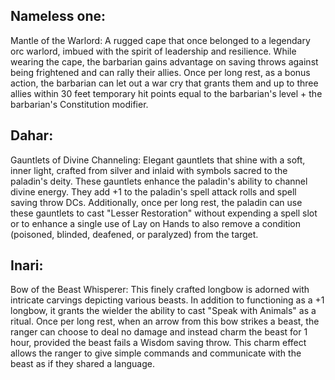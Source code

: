 ## Nameless one:
Mantle of the Warlord: A rugged cape that once belonged to a legendary orc warlord, imbued with the spirit of leadership and resilience. While wearing the cape, the barbarian gains advantage on saving throws against being frightened and can rally their allies. Once per long rest, as a bonus action, the barbarian can let out a war cry that grants them and up to three allies within 30 feet temporary hit points equal to the barbarian's level + the barbarian's Constitution modifier.

## Dahar:
Gauntlets of Divine Channeling: Elegant gauntlets that shine with a soft, inner light, crafted from silver and inlaid with symbols sacred to the paladin's deity. These gauntlets enhance the paladin's ability to channel divine energy. They add +1 to the paladin's spell attack rolls and spell saving throw DCs. Additionally, once per long rest, the paladin can use these gauntlets to cast "Lesser Restoration" without expending a spell slot or to enhance a single use of Lay on Hands to also remove a condition (poisoned, blinded, deafened, or paralyzed) from the target.

## Inari:
Bow of the Beast Whisperer: This finely crafted longbow is adorned with intricate carvings depicting various beasts. In addition to functioning as a +1 longbow, it grants the wielder the ability to cast "Speak with Animals" as a ritual. Once per long rest, when an arrow from this bow strikes a beast, the ranger can choose to deal no damage and instead charm the beast for 1 hour, provided the beast fails a Wisdom saving throw. This charm effect allows the ranger to give simple commands and communicate with the beast as if they shared a language.